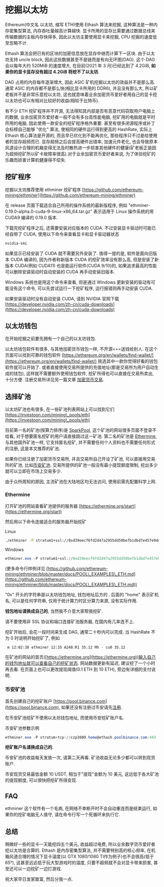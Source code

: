# 挖掘以太坊

Ethereum(中文名 以太坊, 缩写 ETH)使用 Ethash 算法来挖掘, 这种算法是一种内存密集型算法, 内存吞吐量越高计算越快. 显卡所用的显存比需要通过数据总线来传输数据的主板内存快得多, 因此以太坊主要使用显卡来挖掘, CPU 挖掘的速度低至忽略不计.

Ethash 算法会把已有的区块的加密信息放在显存中继而计算下一区块. 由于以太坊支持 uncle block, 因此这些数据甚至不是链而是有向无环图(DAG). 这个 DAG 会以每年大约 520MiB 的速度增大, 在目前(2021 年 3 月)已经达到了 4.2GiB, **如果你的显卡显存没有超过 4.2GiB 将挖不了以太坊**.

DAG 占用的内存每年逐渐增大, 因此 ASIC 矿机挖掘以太坊的效益并不是那么高. 通常 ASIC 的内存都不是那么快(相比显卡所用的 DDR6), 并且没有那么大, 所以矿老板并不是非常乐意挖以太坊, 这也就意味着业余加密货币爱好者用自己的显卡挖以太坊也可以有相对比较好的收益(相较于比特币).

有不少 ETH 挖矿程序并不开源, 无法得知其内部是否有恶意代码窃取用户电脑上的数据, 业余加密货币爱好者一般不会有多台高性能电脑, 挖矿用的电脑就是平时所用的电脑, 因此使用一款安全的挖矿程序格外重要. 甚至有很多闭源程序或补丁会标榜自己能够 "优化" 算法, 使相同的硬件运行得到更高的 HashRate, 实际上 Ethash 核心算法是开源的, 而且早已优化到不能再优化, 那些程序只不过是给使用者的显存超频而已. 显存超频之后会提高硬件出错率, 加速元件老化, 也会导致原本风道设计合理的机箱变得无法及时散热进一步损害其他硬件的健康(矿老板正是因为超频挖矿所以矿卡故障率很高).对于业余加密货币爱好者来说, 为了体验挖矿的乐趣而损害计算机健康得不偿失.

## 挖矿程序

挖掘以太坊推荐使用 ethminer 挖矿程序 [https://github.com/ethereum-mining/ethminer](https://github.com/ethereum-mining/ethminer)

在 release 页面下载适合自己所用的操作系统的最新版程序, 例如 "ethminer-0.19.0-alpha.0-cuda-9-linux-x86\_64.tar.gz" 表示适用于 Linux 操作系统的用 CUDA9 编译的 0.19.0 版本.

下载完挖矿程序之后, 还需要安装对应版本的 CUDA. 不过安装显卡驱动时可能已经自带了 CUDA, 使用以下命令来查看显卡和显卡驱动器状态

```powershell
nvidia-smi
```

如果显示已经安装了 CUDA 就不需要另外安装了. 值得一提的是, 软件是面向旧版本 CUDA 编译的, 因为作者称新版本 CUDA 的挖矿效率没有那么高, 但是安装了新版本 CUDA(例如 CUDA11) 也是能运行软件(CUDA 9/10)的, 如果追求最高的性能可以删除安装驱动时自动安装的 CUDA 再手动安装旧版本.

Windows 系统也是用这个命令来查看, 但是通过 Windows 更新安装的驱动有可能没有这个命令, 可以先尝试运行一下挖矿程序, 运行报错则再手动安装 CUDA.

如果安装驱动时没有自动安装 CUDA, 请到 NVIDIA 官网下载 [https://developer.nvidia.com/zh-cn/cuda-downloads](https://developer.nvidia.com/zh-cn/cuda-downloads)

## 以太坊钱包

在开始挖掘之前要先拥有一个自己的以太坊钱包.

以太坊钱包软件有很多, 与其他加密货币钱包一样, 不开源===送钱给别人. 在这个页面可以找到可靠的钱包软件 [https://ethereum.org/en/wallets/find-wallet/](https://ethereum.org/en/wallets/find-wallet/) 挑选其中一款你觉得好看的钱包软件就可以开始了. 或者直接使用交易所提供的充值地址(那是交易所为用户自动生成的钱包), 这样就不需要额外使用钱包软件, 挖矿所得也可以直接在交易所卖出, 十分方便. 注册交易所详见另一篇文章 [加密货币交易](jia-mi-huo-bi-jiao-yi.md).

## 选择矿池

以太坊矿池也有很多, 在一些矿池列表网站上可以找到它们 [https://investoon.com/mining\_pools/eth](https://investoon.com/mining\_pools/eth)

目前第一名的矿池(按算力排序)是 [SparkPool](https://www.sparkpool.com), 这个矿池的网站很多页面不登录不给看, 对于想要匿名挖矿的用户请直接跳过这一矿池. 第二名的矿池是 [Ethermine](https://ethermine.org), 与其他国外矿池一样, 它支持匿名挖矿, 并不需要任何个人资料也不需要任何形式的注册, 这是本文推荐的矿池.

如果你已经注册了加密货币交易所, 并且交易所自己开设了矿池, 可以直接用交易所的矿池, 比如[币安矿池](https://pool.binance.com). 交易所提供的矿池一般没有最小提现额度限制, 挖出多少就可以立即在市场上交易多少.

由于众所周知的原因, 主流矿池在大陆地区均无法访问, 使用前需先配置科学上网.

### Ethermine

打开矿池的网站查看矿池提供的服务器 [https://ethermine.org/start](https://ethermine.org/start)

然后用以下命令连接适合的服务器开始挖矿

Linux

```bash
./ethminer -P stratum1+ssl://0xd39eecf6fd2d47a2955dd50befb1dbd7e457e9dd.home@asia1.ethermine.org:5555
```

Windows

```powershell
ethminer.exe -P stratum1+ssl://0xd39eecf6fd2d47a2955dd50befb1dbd7e457e9dd.home@asia1.ethermine.org:5555
```

(更多命令行样例详见 [https://github.com/ethereum-mining/ethminer/blob/master/docs/POOL\_EXAMPLES\_ETH.md](https://github.com/ethereum-mining/ethminer/blob/master/docs/POOL\_EXAMPLES\_ETH.md))

"0x" 开头的字符串是以太坊钱包地址, 钱包地址后方的 . 后面的 "home" 表示矿机名, 可以是任何字符串, 仅用于统计算力时区分算力来源, 没有实际作用.

**钱包地址请换成自己的**, 当然我不介意大家帮我挖矿.

请不要使用非 SSL 协议和端口连接矿池服务器, 在国内有几率连不上.

挖矿开始后, 会花一段时间来生成 DAG, 通常二十秒内可以完成. 当 HashRate 不为 0 时说明开始挖矿了, 例如

```
 m 12:02:38 ethminer 12:35 A248:R1 35.12 Mh - cu0 35.12
```

在矿池的网站的首页([https://ethermine.org](https://ethermine.org))输入自己的钱包地址就可以查看自己的挖矿状态. 网站数据更新有延迟, 建议挖了一个小时再去看. 在页面上也可以更改提现阈值(0.1 ETH 到 10 ETH), 旁边有详细的支付说明.

### 币安矿池

首先创建自己的挖矿账户 [https://pool.binance.com](https://pool.binance.com), 如果还没有注册过币安请先[注册](https://www.binance.com/zh-CN/register?ref=88039964).

在币安矿池挖矿不使用以太坊钱包地址, 而使用币安挖矿账户名.

币安矿池参数示例

```powershell
ethminer.exe -P stratum+tcp://czp3009.home@ethash.poolbinance.com:443
```

**挖矿账户名请换成自己的**.

币安矿池的收益每天发放一次, 请第二天再看. 矿池收益无论多少都可以转到现货账户.

币安现货交易最低金额 10 USDT, 相当于"提现"金额为 10 美元, 这远低于各大矿池的提现额度, 可以很快把挖矿所得变现.

## FAQ

ethminer 这个软件有一个毛病, 在网络不幸断开时不会自动重连而是结束运行, 如果你的挖矿电脑无人值守, 请在命令行写一个死循环来执行它.

## 总结

稍微好一些的显卡一天能挖四五个美元, 收益超过电费, 所以业余数字货币爱好者挖以太坊是合算的. Ethash 是内存密集型算法, 并不需要特别高的核心频率, 在机箱风道合理的情况下显卡温度(以 GTX 1080/1080 TI作为例子)也不会很高(低于 65°), 这甚至远远低于玩大型游戏时的温度, 只要不超频就不会对显卡带来损害, 甚至还可以一边挖矿一边打游戏.

祝大家早日发家致富, 然后分我一点.
